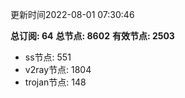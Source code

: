 更新时间2022-08-01 07:30:46

**总订阅: 64**
**总节点: 8602**
**有效节点: 2503**
- ss节点: 551
- v2ray节点: 1804
- trojan节点: 148
